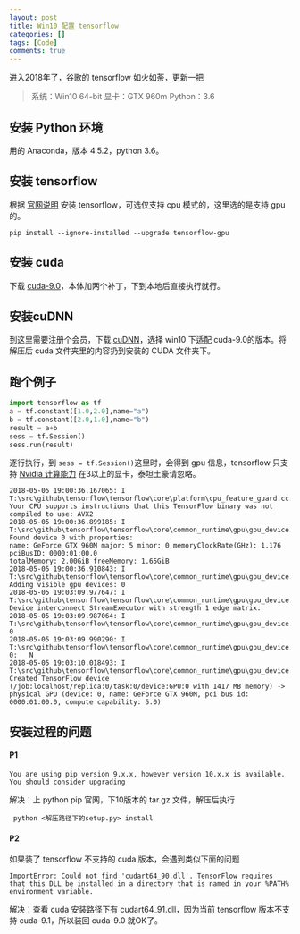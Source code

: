 ```yaml
---
layout: post
title: Win10 配置 tensorflow
categories: []
tags: [Code]
comments: true
---
```



进入2018年了，谷歌的 tensorflow 如火如荼，更新一把

>系统：Win10 64-bit
>显卡：GTX 960m
>Python：3.6

## 安装 Python 环境
用的 Anaconda，版本 4.5.2，python 3.6。

## 安装 tensorflow 
根据 [官网说明](https://www.tensorflow.org/install/install_windows?hl=zh-cn) 安装 tensorflow，可选仅支持 cpu 模式的，这里选的是支持 gpu 的。
```
pip install --ignore-installed --upgrade tensorflow-gpu
```

## 安装 cuda
下载 [cuda-9.0](https://developer.nvidia.com/cuda-90-download-archive?target_os=Windows&target_arch=x86_64&target_version=10&target_type=exelocal)，本体加两个补丁，下到本地后直接执行就行。

## 安装cuDNN
到这里需要注册个会员，下载 [cuDNN](https://developer.nvidia.com/rdp/cudnn-download)，选择 win10 下适配 cuda-9.0的版本。将解压后 cuda 文件夹里的内容扔到安装的 CUDA 文件夹下。

## 跑个例子
```py
import tensorflow as tf
a = tf.constant([1.0,2.0],name="a")
b = tf.constant([2.0,1.0],name="b")
result = a+b
sess = tf.Session()
sess.run(result)
```

逐行执行，到 `sess = tf.Session()`这里时，会得到 gpu 信息，tensorflow 只支持 [Nvidia 计算能力](https://developer.nvidia.com/cuda-gpus#collapse4) 在3以上的显卡，泰坦土豪请忽略。
```
2018-05-05 19:00:36.167065: I T:\src\github\tensorflow\tensorflow\core\platform\cpu_feature_guard.cc:140] Your CPU supports instructions that this TensorFlow binary was not compiled to use: AVX2
2018-05-05 19:00:36.899185: I T:\src\github\tensorflow\tensorflow\core\common_runtime\gpu\gpu_device.cc:1356] Found device 0 with properties:
name: GeForce GTX 960M major: 5 minor: 0 memoryClockRate(GHz): 1.176
pciBusID: 0000:01:00.0
totalMemory: 2.00GiB freeMemory: 1.65GiB
2018-05-05 19:00:36.910843: I T:\src\github\tensorflow\tensorflow\core\common_runtime\gpu\gpu_device.cc:1435] Adding visible gpu devices: 0
2018-05-05 19:03:09.977647: I T:\src\github\tensorflow\tensorflow\core\common_runtime\gpu\gpu_device.cc:923] Device interconnect StreamExecutor with strength 1 edge matrix:
2018-05-05 19:03:09.987064: I T:\src\github\tensorflow\tensorflow\core\common_runtime\gpu\gpu_device.cc:929]      0
2018-05-05 19:03:09.990290: I T:\src\github\tensorflow\tensorflow\core\common_runtime\gpu\gpu_device.cc:942] 0:   N
2018-05-05 19:03:10.018493: I T:\src\github\tensorflow\tensorflow\core\common_runtime\gpu\gpu_device.cc:1053] Created TensorFlow device (/job:localhost/replica:0/task:0/device:GPU:0 with 1417 MB memory) -> physical GPU (device: 0, name: GeForce GTX 960M, pci bus id: 0000:01:00.0, compute capability: 5.0)
```

## 安装过程的问题
#### P1

```
You are using pip version 9.x.x, however version 10.x.x is available. You should consider upgrading
```
 解决：上 python pip 官网，下10版本的 tar.gz 文件，解压后执行
 
```
 python <解压路径下的setup.py> install
```

#### P2
如果装了 tensorflow 不支持的 cuda 版本，会遇到类似下面的问题
```
ImportError: Could not find 'cudart64_90.dll'. TensorFlow requires that this DLL be installed in a directory that is named in your %PATH% environment variable. 
```

解决：查看 cuda 安装路径下有 cudart64_91.dll，因为当前 tensorflow 版本不支持 cuda-9.1，所以装回 cuda-9.0 就OK了。